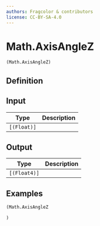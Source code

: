 ```yaml
---
authors: Fragcolor & contributors
license: CC-BY-SA-4.0
---
```



# Math.AxisAngleZ

```clojure
(Math.AxisAngleZ)
```


## Definition




## Input

| Type | Description |
|------|-------------|
| `[(Float)]` |  |


## Output

| Type | Description |
|------|-------------|
| `[(Float4)]` |  |


## Examples

```clojure
(Math.AxisAngleZ

)
```
